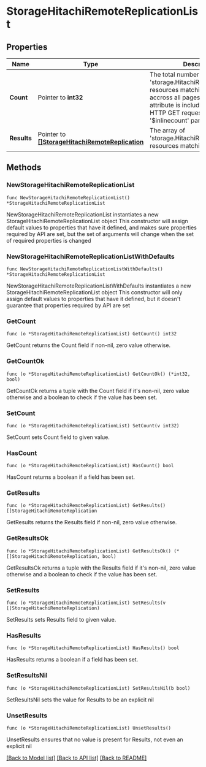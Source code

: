 # StorageHitachiRemoteReplicationList

## Properties

Name | Type | Description | Notes
------------ | ------------- | ------------- | -------------
**Count** | Pointer to **int32** | The total number of &#39;storage.HitachiRemoteReplication&#39; resources matching the request, accross all pages. The &#39;Count&#39; attribute is included when the HTTP GET request includes the &#39;$inlinecount&#39; parameter. | [optional] 
**Results** | Pointer to [**[]StorageHitachiRemoteReplication**](StorageHitachiRemoteReplication.md) | The array of &#39;storage.HitachiRemoteReplication&#39; resources matching the request. | [optional] 

## Methods

### NewStorageHitachiRemoteReplicationList

`func NewStorageHitachiRemoteReplicationList() *StorageHitachiRemoteReplicationList`

NewStorageHitachiRemoteReplicationList instantiates a new StorageHitachiRemoteReplicationList object
This constructor will assign default values to properties that have it defined,
and makes sure properties required by API are set, but the set of arguments
will change when the set of required properties is changed

### NewStorageHitachiRemoteReplicationListWithDefaults

`func NewStorageHitachiRemoteReplicationListWithDefaults() *StorageHitachiRemoteReplicationList`

NewStorageHitachiRemoteReplicationListWithDefaults instantiates a new StorageHitachiRemoteReplicationList object
This constructor will only assign default values to properties that have it defined,
but it doesn't guarantee that properties required by API are set

### GetCount

`func (o *StorageHitachiRemoteReplicationList) GetCount() int32`

GetCount returns the Count field if non-nil, zero value otherwise.

### GetCountOk

`func (o *StorageHitachiRemoteReplicationList) GetCountOk() (*int32, bool)`

GetCountOk returns a tuple with the Count field if it's non-nil, zero value otherwise
and a boolean to check if the value has been set.

### SetCount

`func (o *StorageHitachiRemoteReplicationList) SetCount(v int32)`

SetCount sets Count field to given value.

### HasCount

`func (o *StorageHitachiRemoteReplicationList) HasCount() bool`

HasCount returns a boolean if a field has been set.

### GetResults

`func (o *StorageHitachiRemoteReplicationList) GetResults() []StorageHitachiRemoteReplication`

GetResults returns the Results field if non-nil, zero value otherwise.

### GetResultsOk

`func (o *StorageHitachiRemoteReplicationList) GetResultsOk() (*[]StorageHitachiRemoteReplication, bool)`

GetResultsOk returns a tuple with the Results field if it's non-nil, zero value otherwise
and a boolean to check if the value has been set.

### SetResults

`func (o *StorageHitachiRemoteReplicationList) SetResults(v []StorageHitachiRemoteReplication)`

SetResults sets Results field to given value.

### HasResults

`func (o *StorageHitachiRemoteReplicationList) HasResults() bool`

HasResults returns a boolean if a field has been set.

### SetResultsNil

`func (o *StorageHitachiRemoteReplicationList) SetResultsNil(b bool)`

 SetResultsNil sets the value for Results to be an explicit nil

### UnsetResults
`func (o *StorageHitachiRemoteReplicationList) UnsetResults()`

UnsetResults ensures that no value is present for Results, not even an explicit nil

[[Back to Model list]](../README.md#documentation-for-models) [[Back to API list]](../README.md#documentation-for-api-endpoints) [[Back to README]](../README.md)


